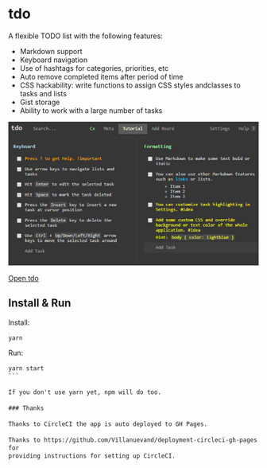 # tdo

A flexible TODO list with the following features:

- Markdown support
- Keyboard navigation
- Use of hashtags for categories, priorities, etc
- Auto remove completed items after period of time
- CSS hackability: write functions to assign CSS styles andclasses to tasks and lists
- Gist storage
- Ability to work with a large number of tasks

![Screenshot](/assets/screenshot.png)

[Open tdo](https://github.com/mstijak/tdo)

## Install & Run

Install:
```
yarn
```    
Run:
````
yarn start    
```

If you don't use yarn yet, npm will do too.

### Thanks

Thanks to CircleCI the app is auto deployed to GH Pages.
 
Thanks to https://github.com/Villanuevand/deployment-circleci-gh-pages for 
providing instructions for setting up CircleCI.

